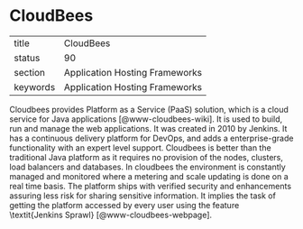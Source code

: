 # CloudBees


|          |                                |
| -------- | ------------------------------ |
| title    | CloudBees                      | 
| status   | 90                             |
| section  | Application Hosting Frameworks |
| keywords | Application Hosting Frameworks |



Cloudbees provides Platform as a Service (PaaS) solution, which is a
cloud service for Java applications [@www-cloudbees-wiki]. It is
used to build, run and manage the web applications. It was created in
2010 by Jenkins. It has a continuous delivery platform for DevOps, and
adds a enterprise-grade functionality with an expert level
support. Cloudbees is better than the traditional Java platform as it
requires no provision of the nodes, clusters, load balancers and
databases. In cloudbees the environment is constantly managed and
monitored where a metering and scale updating is done on a real time
basis. The platform ships with verified security and enhancements
assuring less risk for sharing sensitive information. It implies the
task of getting the platform accessed by every user using the feature
\textit{Jenkins Sprawl} [@www-cloudbees-webpage].

